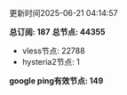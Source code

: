 更新时间2025-06-21 04:14:57

**总订阅: 187**
**总节点: 44355**
- vless节点: 22788
- hysteria2节点: 1

**google ping有效节点: 149**
